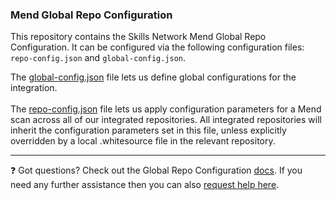 ### Mend Global Repo Configuration

This repository contains the Skills Network Mend Global Repo Configuration.
It can be configured via the following configuration files: `repo-config.json` and `global-config.json`.

The [global-config.json](https://docs.mend.io/bundle/integrations/page/global_repo_configuration.html#GlobalRepoConfiguration-global-config.json) file lets us define global configurations for the integration.
<br/><br/>
The [repo-config.json](https://docs.mend.io/bundle/integrations/page/global_repo_configuration.html#GlobalRepoConfiguration-repo-config.json) file lets us apply configuration parameters for a Mend scan across all of our integrated repositories. All integrated repositories will inherit the configuration parameters set in this file, unless explicitly overridden by a local .whitesource file in the relevant repository.


---

:question: Got questions? Check out the Global Repo Configuration [docs](https://docs.mend.io/bundle/integrations/page/global_repo_configuration.html).
If you need any further assistance then you can also [request help here](https://whitesourcesoftware.force.com/CustomerCommunity/s).